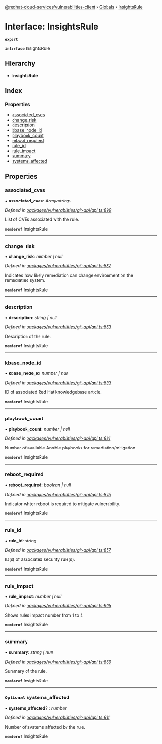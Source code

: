 [@redhat-cloud-services/vulnerabilities-client](../README.md) › [Globals](../globals.md) › [InsightsRule](insightsrule.md)

# Interface: InsightsRule

**`export`** 

**`interface`** InsightsRule

## Hierarchy

* **InsightsRule**

## Index

### Properties

* [associated_cves](insightsrule.md#associated_cves)
* [change_risk](insightsrule.md#change_risk)
* [description](insightsrule.md#description)
* [kbase_node_id](insightsrule.md#kbase_node_id)
* [playbook_count](insightsrule.md#playbook_count)
* [reboot_required](insightsrule.md#reboot_required)
* [rule_id](insightsrule.md#rule_id)
* [rule_impact](insightsrule.md#rule_impact)
* [summary](insightsrule.md#summary)
* [systems_affected](insightsrule.md#optional-systems_affected)

## Properties

###  associated_cves

• **associated_cves**: *Array‹string›*

*Defined in [packages/vulnerabilities/git-api/api.ts:899](https://github.com/RedHatInsights/javascript-clients/blob/master/packages/vulnerabilities/git-api/api.ts#L899)*

List of CVEs associated with the rule.

**`memberof`** InsightsRule

___

###  change_risk

• **change_risk**: *number | null*

*Defined in [packages/vulnerabilities/git-api/api.ts:887](https://github.com/RedHatInsights/javascript-clients/blob/master/packages/vulnerabilities/git-api/api.ts#L887)*

Indicates how likely remediation can change environment on the remediatied system.

**`memberof`** InsightsRule

___

###  description

• **description**: *string | null*

*Defined in [packages/vulnerabilities/git-api/api.ts:863](https://github.com/RedHatInsights/javascript-clients/blob/master/packages/vulnerabilities/git-api/api.ts#L863)*

Description of the rule.

**`memberof`** InsightsRule

___

###  kbase_node_id

• **kbase_node_id**: *number | null*

*Defined in [packages/vulnerabilities/git-api/api.ts:893](https://github.com/RedHatInsights/javascript-clients/blob/master/packages/vulnerabilities/git-api/api.ts#L893)*

ID of associated Red Hat knowledgebase article.

**`memberof`** InsightsRule

___

###  playbook_count

• **playbook_count**: *number | null*

*Defined in [packages/vulnerabilities/git-api/api.ts:881](https://github.com/RedHatInsights/javascript-clients/blob/master/packages/vulnerabilities/git-api/api.ts#L881)*

Number of available Ansible playbooks for remediation/mitigation.

**`memberof`** InsightsRule

___

###  reboot_required

• **reboot_required**: *boolean | null*

*Defined in [packages/vulnerabilities/git-api/api.ts:875](https://github.com/RedHatInsights/javascript-clients/blob/master/packages/vulnerabilities/git-api/api.ts#L875)*

Indicator whter reboot is required to mitigate vulnerability.

**`memberof`** InsightsRule

___

###  rule_id

• **rule_id**: *string*

*Defined in [packages/vulnerabilities/git-api/api.ts:857](https://github.com/RedHatInsights/javascript-clients/blob/master/packages/vulnerabilities/git-api/api.ts#L857)*

ID(s) of associated security rule(s).

**`memberof`** InsightsRule

___

###  rule_impact

• **rule_impact**: *number | null*

*Defined in [packages/vulnerabilities/git-api/api.ts:905](https://github.com/RedHatInsights/javascript-clients/blob/master/packages/vulnerabilities/git-api/api.ts#L905)*

Shows rules impact number from 1 to 4

**`memberof`** InsightsRule

___

###  summary

• **summary**: *string | null*

*Defined in [packages/vulnerabilities/git-api/api.ts:869](https://github.com/RedHatInsights/javascript-clients/blob/master/packages/vulnerabilities/git-api/api.ts#L869)*

Summary of the rule.

**`memberof`** InsightsRule

___

### `Optional` systems_affected

• **systems_affected**? : *number*

*Defined in [packages/vulnerabilities/git-api/api.ts:911](https://github.com/RedHatInsights/javascript-clients/blob/master/packages/vulnerabilities/git-api/api.ts#L911)*

Number of systems affected by the rule.

**`memberof`** InsightsRule
